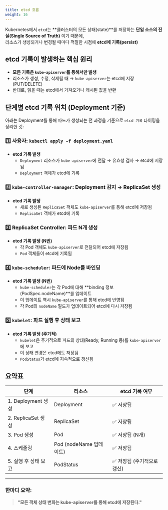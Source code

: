 ```yaml
---
title: etcd 흐름
weight: 16
---
```

Kubernetes에서 `etcd`는 **클러스터의 모든 상태(state)**를 저장하는 **단일 소스의 진실(Single Source of Truth)** 이기 때문에,  
리소스가 생성되거나 변경될 때마다 적절한 시점에 **etcd에 기록(persist)**

## etcd 기록이 발생하는 핵심 원리

- **모든 기록은 `kube-apiserver`를 통해서만 발생**
- 리소스가 생성, 수정, 삭제될 때 → `kube-apiserver`는 etcd에 저장 (PUT/DELETE)
- 반대로, 읽을 때는 etcd에서 가져오거나 캐시된 값을 반환


## 단계별 etcd 기록 위치 (Deployment 기준)

아래는 Deployment를 통해 파드가 생성되는 전 과정을 기준으로 `etcd 기록` 타이밍을 정리한 것:

### 1️⃣ 사용자: `kubectl apply -f deployment.yaml`

- **etcd 기록 발생**  
  - `Deployment` 리소스가 `kube-apiserver`에 전달 → 유효성 검사 → etcd에 저장됨  
  - `Deployment` 객체가 etcd에 기록

### 2️⃣ `kube-controller-manager`: Deployment 감지 → ReplicaSet 생성

- **etcd 기록 발생**  
  - 새로 생성된 `ReplicaSet` 객체도 `kube-apiserver`를 통해 etcd에 저장됨  
  - `ReplicaSet` 객체가 etcd에 기록


### 3️⃣ ReplicaSet Controller: 파드 N개 생성

- **etcd 기록 발생 (N번)**  
  - 각 Pod 객체도 `kube-apiserver`로 전달되어 etcd에 저장됨  
  - `Pod` 객체들이 etcd에 기록됨


### 4️⃣ `kube-scheduler`: 파드에 Node를 바인딩

- **etcd 기록 발생 (N번)**  
  - `kube-scheduler`는 각 Pod에 대해 **binding 정보(PodSpec.nodeName)**를 업데이트  
  - 이 업데이트 역시 `kube-apiserver`를 통해 etcd에 반영됨  
  - 각 Pod의 `nodeName` 필드가 업데이트되어 etcd에 다시 저장됨


### 5️⃣ `kubelet`: 파드 실행 후 상태 보고

- **etcd 기록 발생 (주기적)**  
  - `kubelet`은 주기적으로 파드의 상태(Ready, Running 등)를 `kube-apiserver`에 보고  
  - 이 상태 변경은 etcd에도 저장됨  
  - `PodStatus`가 etcd에 지속적으로 갱신됨


## 요약표

| 단계 | 리소스 | etcd 기록 여부 |
|------|--------|----------------|
| 1. Deployment 생성 | Deployment | ✅ 저장됨 |
| 2. ReplicaSet 생성 | ReplicaSet | ✅ 저장됨 |
| 3. Pod 생성 | Pod | ✅ 저장됨 (N개) |
| 4. 스케줄링 | Pod (nodeName 업데이트) | ✅ 저장됨 |
| 5. 실행 후 상태 보고 | PodStatus | ✅ 저장됨 (주기적으로 갱신) |

---

### 한마디 요약:

> **"모든 객체 상태 변화는 kube-apiserver를 통해 etcd에 저장된다."**